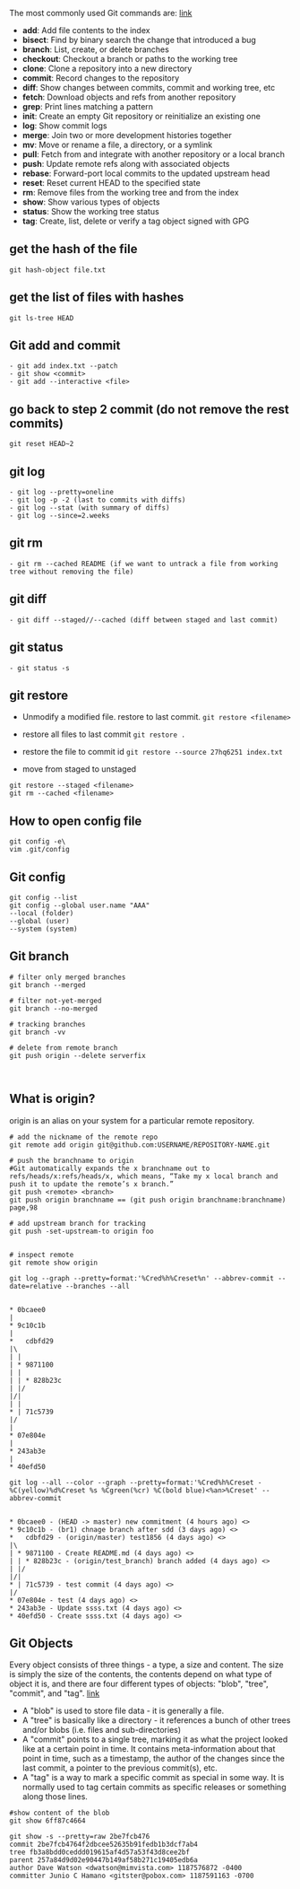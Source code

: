 The most commonly used Git commands are: [link](https://matthew-brett.github.io/curious-git/curious_git.html)

- __add__:        Add file contents to the index
- __bisect__:     Find by binary search the change that introduced a bug
- __branch__:     List, create, or delete branches
- __checkout__:   Checkout a branch or paths to the working tree
- __clone__:      Clone a repository into a new directory
- __commit__:     Record changes to the repository
- __diff__:       Show changes between commits, commit and working tree, etc
- __fetch__:      Download objects and refs from another repository
- __grep__:       Print lines matching a pattern
- __init__:       Create an empty Git repository or reinitialize an existing one
- __log__:        Show commit logs
- __merge__:      Join two or more development histories together
- __mv__:         Move or rename a file, a directory, or a symlink
- __pull__:       Fetch from and integrate with another repository or a local branch
- __push__:       Update remote refs along with associated objects
- __rebase__:     Forward-port local commits to the updated upstream head
- __reset__:      Reset current HEAD to the specified state
- __rm__:         Remove files from the working tree and from the index
- __show__:       Show various types of objects
- __status__:     Show the working tree status
- __tag__:        Create, list, delete or verify a tag object signed with GPG


## get the hash of the file
```git hash-object file.txt```

## get the list of files with hashes
```git ls-tree HEAD```



## Git add and commit
```
- git add index.txt --patch
- git show <commit>
- git add --interactive <file>
```
   

## go back to step 2 commit (do not remove the rest commits)
```git reset HEAD~2```

## git log
```
- git log --pretty=oneline
- git log -p -2 (last to commits with diffs)
- git log --stat (with summary of diffs)
- git log --since=2.weeks
```


## git rm
```
- git rm --cached README (if we want to untrack a file from working tree without removing the file)
```

## git diff
```
- git diff --staged//--cached (diff between staged and last commit)
```

## git status
```- git status -s```


## git restore
- Unmodify a modified file. restore to last commit. 
```git restore <filename>```

- restore all files to last commit
```git restore .```

- restore the file to commit id
```git restore --source 27hq6251 index.txt```

- move from staged to unstaged
```
git restore --staged <filename>
git rm --cached <filename>
```

## How to open config file
```
git config -e\
vim .git/config
```

## Git config
```
git config --list
git config --global user.name "AAA"
--local (folder)
--global (user)
--system (system)
```

## Git branch
```
# filter only merged branches
git branch --merged

# filter not-yet-merged
git branch --no-merged

# tracking branches
git branch -vv

# delete from remote branch
git push origin --delete serverfix



```
## What is origin?
origin is an alias on your system for a particular remote repository.
```
# add the nickname of the remote repo
git remote add origin git@github.com:USERNAME/REPOSITORY-NAME.git

# push the branchname to origin
#Git automatically expands the x branchname out to refs/heads/x:refs/heads/x, which means, “Take my x local branch and push it to update the remote’s x branch.”
git push <remote> <branch>
git push origin branchname == (git push origin branchname:branchname) page,98

# add upstream branch for tracking
git push -set-upstream-to origin foo


# inspect remote
git remote show origin
```


```
git log --graph --pretty=format:'%Cred%h%Creset%n' --abbrev-commit --date=relative --branches --all


* 0bcaee0
| 
* 9c10c1b
|   
*   cdbfd29
|\  
| | 
| * 9871100
| |   
| | * 828b23c
| |/  
|/|   
| | 
* | 71c5739
|/  
| 
* 07e804e
| 
* 243ab3e
| 
* 40efd50
```

```
git log --all --color --graph --pretty=format:'%Cred%h%Creset -%C(yellow)%d%Creset %s %Cgreen(%cr) %C(bold blue)<%an>%Creset' --abbrev-commit


* 0bcaee0 - (HEAD -> master) new commitment (4 hours ago) <>
* 9c10c1b - (br1) chnage branch after sdd (3 days ago) <>
*   cdbfd29 - (origin/master) test1856 (4 days ago) <>
|\  
| * 9871100 - Create README.md (4 days ago) <>
| | * 828b23c - (origin/test_branch) branch added (4 days ago) <>
| |/  
|/|   
* | 71c5739 - test commit (4 days ago) <>
|/  
* 07e804e - test (4 days ago) <>
* 243ab3e - Update ssss.txt (4 days ago) <>
* 40efd50 - Create ssss.txt (4 days ago) <>
```

## Git Objects 

Every object consists of three things - a type, a size and content. The size is simply the size of the contents, the contents depend on what type of object it is, and there are four different types of objects: "blob", "tree", "commit", and "tag". [link](https://shafiul.github.io/gitbook/1_the_git_object_model.html)

- A "blob" is used to store file data - it is generally a file.
- A "tree" is basically like a directory - it references a bunch of other trees and/or blobs (i.e. files and sub-directories)
- A "commit" points to a single tree, marking it as what the project looked like at a certain point in time. It contains meta-information about that point in time, such as a timestamp, the author of the changes since the last commit, a pointer to the previous commit(s), etc.
- A "tag" is a way to mark a specific commit as special in some way. It is normally used to tag certain commits as specific releases or something along those lines.

```
#show content of the blob
git show 6ff87c4664

git show -s --pretty=raw 2be7fcb476
commit 2be7fcb4764f2dbcee52635b91fedb1b3dcf7ab4
tree fb3a8bdd0ceddd019615af4d57a53f43d8cee2bf
parent 257a84d9d02e90447b149af58b271c19405edb6a
author Dave Watson <dwatson@mimvista.com> 1187576872 -0400
committer Junio C Hamano <gitster@pobox.com> 1187591163 -0700
```
